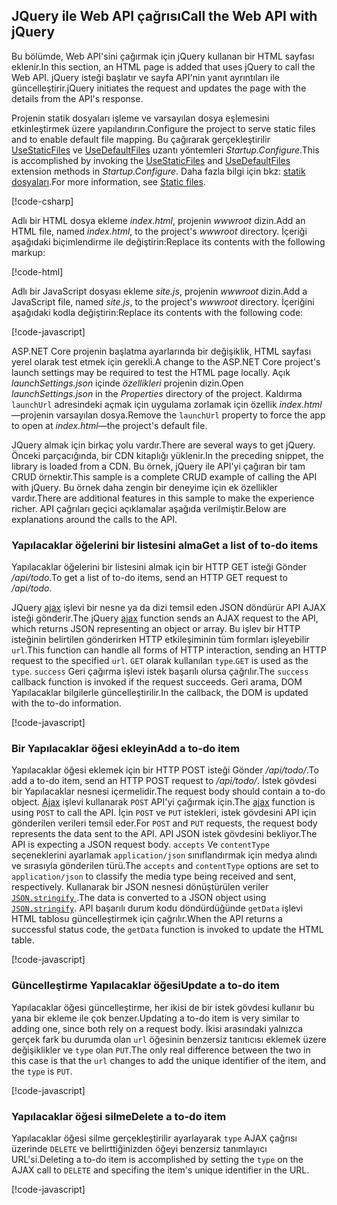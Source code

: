 ## <a name="call-the-web-api-with-jquery"></a><span data-ttu-id="08c50-101">JQuery ile Web API çağrısı</span><span class="sxs-lookup"><span data-stu-id="08c50-101">Call the Web API with jQuery</span></span>

<span data-ttu-id="08c50-102">Bu bölümde, Web API'sini çağırmak için jQuery kullanan bir HTML sayfası eklenir.</span><span class="sxs-lookup"><span data-stu-id="08c50-102">In this section, an HTML page is added that uses jQuery to call the Web API.</span></span> <span data-ttu-id="08c50-103">jQuery isteği başlatır ve sayfa API'nin yanıt ayrıntıları ile güncelleştirir.</span><span class="sxs-lookup"><span data-stu-id="08c50-103">jQuery initiates the request and updates the page with the details from the API's response.</span></span>

<span data-ttu-id="08c50-104">Projenin statik dosyaları işleme ve varsayılan dosya eşlemesini etkinleştirmek üzere yapılandırın.</span><span class="sxs-lookup"><span data-stu-id="08c50-104">Configure the project to serve static files and to enable default file mapping.</span></span> <span data-ttu-id="08c50-105">Bu çağırarak gerçekleştirilir [UseStaticFiles](/dotnet/api/microsoft.aspnetcore.builder.staticfileextensions.usestaticfiles#Microsoft_AspNetCore_Builder_StaticFileExtensions_UseStaticFiles_Microsoft_AspNetCore_Builder_IApplicationBuilder_) ve [UseDefaultFiles](/dotnet/api/microsoft.aspnetcore.builder.defaultfilesextensions.usedefaultfiles#Microsoft_AspNetCore_Builder_DefaultFilesExtensions_UseDefaultFiles_Microsoft_AspNetCore_Builder_IApplicationBuilder_) uzantı yöntemleri *Startup.Configure*.</span><span class="sxs-lookup"><span data-stu-id="08c50-105">This is accomplished by invoking the [UseStaticFiles](/dotnet/api/microsoft.aspnetcore.builder.staticfileextensions.usestaticfiles#Microsoft_AspNetCore_Builder_StaticFileExtensions_UseStaticFiles_Microsoft_AspNetCore_Builder_IApplicationBuilder_) and [UseDefaultFiles](/dotnet/api/microsoft.aspnetcore.builder.defaultfilesextensions.usedefaultfiles#Microsoft_AspNetCore_Builder_DefaultFilesExtensions_UseDefaultFiles_Microsoft_AspNetCore_Builder_IApplicationBuilder_) extension methods in *Startup.Configure*.</span></span> <span data-ttu-id="08c50-106">Daha fazla bilgi için bkz: [statik dosyaları](xref:fundamentals/static-files).</span><span class="sxs-lookup"><span data-stu-id="08c50-106">For more information, see [Static files](xref:fundamentals/static-files).</span></span>

[!code-csharp[](../../tutorials/first-web-api/samples/2.0/TodoApi/Startup2.cs?name=snippet_Configure&highlight=3-4)]

<span data-ttu-id="08c50-107">Adlı bir HTML dosya ekleme *index.html*, projenin *wwwroot* dizin.</span><span class="sxs-lookup"><span data-stu-id="08c50-107">Add an HTML file, named *index.html*, to the project's *wwwroot* directory.</span></span> <span data-ttu-id="08c50-108">İçeriği aşağıdaki biçimlendirme ile değiştirin:</span><span class="sxs-lookup"><span data-stu-id="08c50-108">Replace its contents with the following markup:</span></span>

[!code-html[](../../tutorials/first-web-api/samples/2.0/TodoApi/wwwroot/index.html)]

<span data-ttu-id="08c50-109">Adlı bir JavaScript dosyası ekleme *site.js*, projenin *wwwroot* dizin.</span><span class="sxs-lookup"><span data-stu-id="08c50-109">Add a JavaScript file, named *site.js*, to the project's *wwwroot* directory.</span></span> <span data-ttu-id="08c50-110">İçeriğini aşağıdaki kodla değiştirin:</span><span class="sxs-lookup"><span data-stu-id="08c50-110">Replace its contents with the following code:</span></span>

[!code-javascript[](../../tutorials/first-web-api/samples/2.0/TodoApi/wwwroot/site.js?name=snippet_SiteJs)]

<span data-ttu-id="08c50-111">ASP.NET Core projenin başlatma ayarlarında bir değişiklik, HTML sayfası yerel olarak test etmek için gerekli.</span><span class="sxs-lookup"><span data-stu-id="08c50-111">A change to the ASP.NET Core project's launch settings may be required to test the HTML page locally.</span></span> <span data-ttu-id="08c50-112">Açık *launchSettings.json* içinde *özellikleri* projenin dizin.</span><span class="sxs-lookup"><span data-stu-id="08c50-112">Open *launchSettings.json* in the *Properties* directory of the project.</span></span> <span data-ttu-id="08c50-113">Kaldırma `launchUrl` adresindeki açmak için uygulama zorlamak için özellik *index.html*&mdash;projenin varsayılan dosya.</span><span class="sxs-lookup"><span data-stu-id="08c50-113">Remove the `launchUrl` property to force the app to open at *index.html*&mdash;the project's default file.</span></span>

<span data-ttu-id="08c50-114">JQuery almak için birkaç yolu vardır.</span><span class="sxs-lookup"><span data-stu-id="08c50-114">There are several ways to get jQuery.</span></span> <span data-ttu-id="08c50-115">Önceki parçacığında, bir CDN kitaplığı yüklenir.</span><span class="sxs-lookup"><span data-stu-id="08c50-115">In the preceding snippet, the library is loaded from a CDN.</span></span> <span data-ttu-id="08c50-116">Bu örnek, jQuery ile API'yi çağıran bir tam CRUD örnektir.</span><span class="sxs-lookup"><span data-stu-id="08c50-116">This sample is a complete CRUD example of calling the API with jQuery.</span></span> <span data-ttu-id="08c50-117">Bu örnek daha zengin bir deneyime için ek özellikler vardır.</span><span class="sxs-lookup"><span data-stu-id="08c50-117">There are additional features in this sample to make the experience richer.</span></span> <span data-ttu-id="08c50-118">API çağrıları geçici açıklamalar aşağıda verilmiştir.</span><span class="sxs-lookup"><span data-stu-id="08c50-118">Below are explanations around the calls to the API.</span></span>

### <a name="get-a-list-of-to-do-items"></a><span data-ttu-id="08c50-119">Yapılacaklar öğelerini bir listesini alma</span><span class="sxs-lookup"><span data-stu-id="08c50-119">Get a list of to-do items</span></span>

<span data-ttu-id="08c50-120">Yapılacaklar öğelerini bir listesini almak için bir HTTP GET isteği Gönder */api/todo*.</span><span class="sxs-lookup"><span data-stu-id="08c50-120">To get a list of to-do items, send an HTTP GET request to */api/todo*.</span></span>

<span data-ttu-id="08c50-121">JQuery [ajax](https://api.jquery.com/jquery.ajax/) işlevi bir nesne ya da dizi temsil eden JSON döndürür API AJAX isteği gönderir.</span><span class="sxs-lookup"><span data-stu-id="08c50-121">The jQuery [ajax](https://api.jquery.com/jquery.ajax/) function sends an AJAX request to the API, which returns JSON representing an object or array.</span></span> <span data-ttu-id="08c50-122">Bu işlev bir HTTP isteğinin belirtilen gönderirken HTTP etkileşiminin tüm formları işleyebilir `url`.</span><span class="sxs-lookup"><span data-stu-id="08c50-122">This function can handle all forms of HTTP interaction, sending an HTTP request to the specified `url`.</span></span> <span data-ttu-id="08c50-123">`GET` olarak kullanılan `type`.</span><span class="sxs-lookup"><span data-stu-id="08c50-123">`GET` is used as the `type`.</span></span> <span data-ttu-id="08c50-124">`success` Geri çağırma işlevi istek başarılı olursa çağrılır.</span><span class="sxs-lookup"><span data-stu-id="08c50-124">The `success` callback function is invoked if the request succeeds.</span></span> <span data-ttu-id="08c50-125">Geri arama, DOM Yapılacaklar bilgilerle güncelleştirilir.</span><span class="sxs-lookup"><span data-stu-id="08c50-125">In the callback, the DOM is updated with the to-do information.</span></span>

[!code-javascript[](../../tutorials/first-web-api/samples/2.0/TodoApi/wwwroot/site.js?name=snippet_GetData)]

### <a name="add-a-to-do-item"></a><span data-ttu-id="08c50-126">Bir Yapılacaklar öğesi ekleyin</span><span class="sxs-lookup"><span data-stu-id="08c50-126">Add a to-do item</span></span>

<span data-ttu-id="08c50-127">Yapılacaklar öğesi eklemek için bir HTTP POST isteği Gönder */api/todo/*.</span><span class="sxs-lookup"><span data-stu-id="08c50-127">To add a to-do item, send an HTTP POST request to */api/todo/*.</span></span> <span data-ttu-id="08c50-128">İstek gövdesi bir Yapılacaklar nesnesi içermelidir.</span><span class="sxs-lookup"><span data-stu-id="08c50-128">The request body should contain a to-do object.</span></span> <span data-ttu-id="08c50-129">[Ajax](https://api.jquery.com/jquery.ajax/) işlevi kullanarak `POST` API'yi çağırmak için.</span><span class="sxs-lookup"><span data-stu-id="08c50-129">The [ajax](https://api.jquery.com/jquery.ajax/) function is using `POST` to call the API.</span></span> <span data-ttu-id="08c50-130">İçin `POST` ve `PUT` istekleri, istek gövdesini API için gönderilen verileri temsil eder.</span><span class="sxs-lookup"><span data-stu-id="08c50-130">For `POST` and `PUT` requests, the request body represents the data sent to the API.</span></span> <span data-ttu-id="08c50-131">API JSON istek gövdesini bekliyor.</span><span class="sxs-lookup"><span data-stu-id="08c50-131">The API is expecting a JSON request body.</span></span> <span data-ttu-id="08c50-132">`accepts` Ve `contentType` seçeneklerini ayarlamak `application/json` sınıflandırmak için medya alındı ve sırasıyla gönderilen türü.</span><span class="sxs-lookup"><span data-stu-id="08c50-132">The `accepts` and `contentType` options are set to `application/json` to classify the media type being received and sent, respectively.</span></span> <span data-ttu-id="08c50-133">Kullanarak bir JSON nesnesi dönüştürülen veriler [ `JSON.stringify` ](https://developer.mozilla.org/docs/Web/JavaScript/Reference/Global_Objects/JSON/stringify).</span><span class="sxs-lookup"><span data-stu-id="08c50-133">The data is converted to a JSON object using [`JSON.stringify`](https://developer.mozilla.org/docs/Web/JavaScript/Reference/Global_Objects/JSON/stringify).</span></span> <span data-ttu-id="08c50-134">API başarılı durum kodu döndürdüğünde `getData` işlevi HTML tablosu güncelleştirmek için çağrılır.</span><span class="sxs-lookup"><span data-stu-id="08c50-134">When the API returns a successful status code, the `getData` function is invoked to update the HTML table.</span></span>

[!code-javascript[](../../tutorials/first-web-api/samples/2.0/TodoApi/wwwroot/site.js?name=snippet_AddItem)]

### <a name="update-a-to-do-item"></a><span data-ttu-id="08c50-135">Güncelleştirme Yapılacaklar öğesi</span><span class="sxs-lookup"><span data-stu-id="08c50-135">Update a to-do item</span></span>

<span data-ttu-id="08c50-136">Yapılacaklar öğesi güncelleştirme, her ikisi de bir istek gövdesi kullanır bu yana bir ekleme ile çok benzer.</span><span class="sxs-lookup"><span data-stu-id="08c50-136">Updating a to-do item is very similar to adding one, since both rely on a request body.</span></span> <span data-ttu-id="08c50-137">İkisi arasındaki yalnızca gerçek fark bu durumda olan `url` öğesinin benzersiz tanıtıcısı eklemek üzere değişiklikler ve `type` olan `PUT`.</span><span class="sxs-lookup"><span data-stu-id="08c50-137">The only real difference between the two in this case is that the `url` changes to add the unique identifier of the item, and the `type` is `PUT`.</span></span>

[!code-javascript[](../../tutorials/first-web-api/samples/2.0/TodoApi/wwwroot/site.js?name=snippet_AjaxPut)]

### <a name="delete-a-to-do-item"></a><span data-ttu-id="08c50-138">Yapılacaklar öğesi silme</span><span class="sxs-lookup"><span data-stu-id="08c50-138">Delete a to-do item</span></span>

<span data-ttu-id="08c50-139">Yapılacaklar öğesi silme gerçekleştirilir ayarlayarak `type` AJAX çağrısı üzerinde `DELETE` ve belirttiğinizden öğeyi benzersiz tanımlayıcı URL'si.</span><span class="sxs-lookup"><span data-stu-id="08c50-139">Deleting a to-do item is accomplished by setting the `type` on the AJAX call to `DELETE` and specifing the item's unique identifier in the URL.</span></span>

[!code-javascript[](../../tutorials/first-web-api/samples/2.0/TodoApi/wwwroot/site.js?name=snippet_AjaxDelete)]
